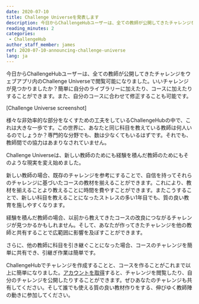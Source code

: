 ```yaml
---
date: 2020-07-10
title: Challenge Universeを発表します
description: 今日からChallengeHubユーザーは、全ての教師が公開してきたチャレンジをChallenge Universeで閲覧可能になりました
reading_minutes: 2
categories:
 - ChallengeHub
author_staff_member: james
ref: 2020-07-10-announcing-challenge-universe
lang: ja
---
```


今日からChallengeHubユーザーは、全ての教師が公開してきたチャレンジをウェブアプリ内のChallenge Universeで閲覧可能になりました。いいチャレンジが見つかりましたか？簡単に自分のライブラリーに加えたり、コースに加えたりすることができます。また、自分のコースに合わせて修正することも可能です。

\[Challenge Universe screenshot\]

様々な非効率的な部分をなくすための工夫をしているChallengeHubの中で、これは大きな一歩です。この世界に、あなたと同じ科目を教えている教師は何人いるのでしょうか？専門的な分野でも、数は少なくてもいるはずです。それでも、教師間での協力はあまりなされていません。

Challenge Universeは、新しい教師のためにも経験を積んだ教師のためにもそのような現実を変え始めました。

新しい教師の場合、既存のチャレンジを参考にすることで、自信を持ってそれらのチャレンジに基づいたコースの教材を揃えることができます。これにより、教材を揃えることより教えることに時間を費やすことができます。またこうすることで、新しい科目を教えることになったストレスの多い1年目でも、質の良い教育を施しやすくなります。

経験を積んだ教師の場合、以前から教えてきたコースの改良につながるチャレンジが見つかるかもしれません。そして、あなたが作ってきたチャレンジを他の教師と共有することで広範囲に影響を及ぼすことができます。

さらに、他の教師に科目を引き継ぐことになった場合、コースのチャレンジを簡単に共有でき、引継ぎ作業は簡単です。

ChallengeHubでチャレンジを作成することと、コースを作ることがこれまで以上に簡単になりました。[アカウントを取得]( /contact/ )すると、チャレンジを閲覧したり、自分のチャレンジを公開したりすることができます。ぜひあなたのチャレンジも共有してください。そして誰でも使える質の良い教材作りをする、伸びゆく教師陣の動きに参加してください。
